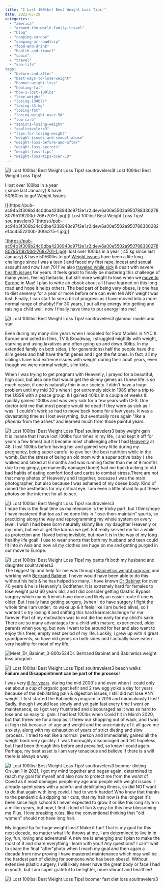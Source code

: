 ```yaml
---
title: "I Lost 100lbs! Best Weight Loss Tips!"
date: 2022-03-29
categories: 
  - "america"
  - "around-the-world-family-travel"
  - "blog"
  - "camping-europe"
  - "camping-or-roadtrip"
  - "food-and-drink"
  - "health-and-travel"
  - "spain"
  - "travel"
  - "van-life"
tags: 
  - "before-and-after"
  - "best-ways-to-lose-weight"
  - "boomer-weight-loss"
  - "healing-fat"
  - "how-i-lost-100lbs"
  - "lose-weight"
  - "losing-100bls"
  - "losing-45-kg"
  - "losing-fat"
  - "losing-weight-over-50"
  - "low-carb"
  - "seniors-losing-weight"
  - "soultravelers3"
  - "tips-for-losing-weight"
  - "weight-issues-and-sexual-abuse"
  - "weight-loss-before-and-after"
  - "weight-loss-secrets"
  - "weight-loss-tips"
  - "weight-loss-tips-over-50"
---
```


![I Lost 100lbs! Best Weight Loss Tips! soultravelers3 ](https://pub-ac94b3f306b24c0dba4238943c97f2e1.r2.dev/6a00e5502a95078833027880739b21200d.jpg)I Lost 100lbs! Best  
Weight Loss Tips!  
  
I lost over 100lbs in a year  
( since last January) & have  
50/60lbs to go! Weight Issues

<!--more--> [](https://pub-ac94b3f306b24c0dba4238943c97f2e1.r2.dev/6a00e5502a95078833027880795118200d-768x701-1.jpg)![I Lost 100lbs! Best Weight Loss Tips! soultravelers3 ](https://pub-ac94b3f306b24c0dba4238943c97f2e1.r2.dev/6a00e5502a950788330282e14c4552200b-300x215-1.jpg)[  
](https://pub-ac94b3f306b24c0dba4238943c97f2e1.r2.dev/6a00e5502a95078833027880795118200d-768x701-1.jpg)I lost over 100lbs in a year ( 45 kg since last January) & have 50/60lbs to go! [Weight issues](https://pub-ac94b3f306b24c0dba4238943c97f2e1.r2.dev/2014/06/how-to-stay-healthy-while-traveling-paleo-road-trip.html#more) have been a life long challenge since I was a teen ( and faced my first rape, incest and sexual assault) and now I am 70! I've also [traveled while sick](https://pub-ac94b3f306b24c0dba4238943c97f2e1.r2.dev/2012/10/traveling-while-sick-or-with-health-medical-challenges.html) & dealt with severe [health issues](https://pub-ac94b3f306b24c0dba4238943c97f2e1.r2.dev/health-and-travel/) for years. It feels great to finally be mastering this challenge of many years, feeling fantastic, but still more weight to lose when we [move to Europe](https://pub-ac94b3f306b24c0dba4238943c97f2e1.r2.dev/2022/01/americans-van-life-in-europe-2022.html#more) in May! I plan to write an ebook about all I have learned on this long road and hope it helps others. The bad part of being very obese, is one has to diet severely for a year or more before one can even tell ANY weight was lost. Finally, I can start to see a bit of progress as I have moved into a more normal range of chubby! For 30 years, I put all my energy into getting and raising a child well, now I finally have time to put energy into me!  
  
[](https://pub-ac94b3f306b24c0dba4238943c97f2e1.r2.dev/6a00e5502a95078833027880795118200d-768x701-1.jpg)![I Lost 100lbs! Best Weight Loss Tips!  soultravelers3 glamour model and star](https://pub-ac94b3f306b24c0dba4238943c97f2e1.r2.dev/6a00e5502a9507883302942fa15db0200c.jpg)  
  
Even during my many slim years when I modeled for Ford Models in NYC & Europe and acted in films, TV & Broadway, I struggled mightily with weight, starving and using laxatives and often going up and down 30lbs. In my extended family on both sides, ( for generations) half the people have the slim genes and half have the fat genes and I got the fat ones. In fact, all my siblings have had extreme issues with weight during their adult years, even though we were normal weight, slim kids.  
  
When I was trying to get pregnant with Heavenly, I prayed for a beautiful, high soul, but also one that would get the skinny genes as I knew life is so much easier, if one is naturally thin in our society. I didn't have a huge problem until my mid 30's when I got extremely sick in 1989 after a trip to the USSR with a peace group  & I gained 40lbs in a couple of weeks & quickly gained 100lbs and was very sick for a few years with CFS. One doctor told me that most people would be dead if they were as sick as I was!  I couldn't work so had to move back home for a few years. It was a devastating time as I lost everything, but eventually rose again "_like_ a _phoenix_ from the ashes" and learned much from those painful years.   
  
![I Lost 100lbs! Best Weight Loss Tips! soultravelers3 baby weight gain](https://pub-ac94b3f306b24c0dba4238943c97f2e1.r2.dev/6a00e5502a95078833027880739a43200d.jpg)  
It is insane that I have lost 100lbs four times in my life, ( and kept it off for years a few times) but it became most challenging after I had [Heavenly](https://www.heavenlyreyna.com) at 48. I lost 100lbs before having her and gained very little during my pregnancy, being super careful to give her the best nutrition while in the womb. But the stress of being an old mom with a super active baby ( she walked and talked at 6 months and was running faster than me at 9 months due to my gimpy, permanently damaged knee) had me backtracking to old bad habits of eating comfort food and carbs to combat stress.There are not that many photos of Heavenly and I together, because I was the main photographer, but also because I was ashamed of my obese body. Kind of ruined the aesthetics for my critical eye. I am even a little afraid to put these photos on the internet for all to see.   
  
[](https://pub-ac94b3f306b24c0dba4238943c97f2e1.r2.dev/6a00e5502a95078833027880795118200d-768x701-1.jpg)![I Lost 100lbs! Best Weight Loss Tips! soultravelers3](https://pub-ac94b3f306b24c0dba4238943c97f2e1.r2.dev/6a00e5502a950788330282e14c449b200b-768x861-1.jpg)[  
](https://pub-ac94b3f306b24c0dba4238943c97f2e1.r2.dev/6a00e5502a95078833027880795118200d-768x701-1.jpg)I hope this is the final time as maintenance is the tricky part, but I think/hope I have mastered that too as I've done this in "lose-then-maintain" spurts, so practicing along the way and reprogramming my whole system on every level. I wish I had been born naturally skinny like  my daughter Heavenly or my mom, but we all get the karma we get. Fat really served me for a while as protection and I loved being invisible, but now it is in the way of my long healthy life goal!  I use to wear shorts that both my husband and teen could fit into in Asia and now all my clothes are huge on me and getting purged in our move to Europe.   
  
![I Lost 100lbs! Best Weight Loss Tips!  my pants fit both my husband and daughter soultravelers3](https://pub-ac94b3f306b24c0dba4238943c97f2e1.r2.dev/6a00e5502a9507883302942fa15c5f200c-scaled.jpg)  
The biggest tip and help for me was through [Babinetics weight program](https://babinetics.com/services-2/weight_loss/weight-loss-management/) and working with [Bertrand Babinet](https://babinetics.com/about-babinetics/meet-dr-babinet/)  I never would have been able to do this without his help & he has helped so many. I have known [Dr Babinet](https://www.instagram.com/babinetics_health/) for over 40 years & he is Heavenly's Godfather. It is extremely hard for females to lose weight past 60 years old, and I did consider getting Gastric Bypass surgery which many friends have done and likely an easier route if one is older. But I really hate getting surgery, (when I do have surgery I fight the whole time I am under,  to wake up & it feels like I am buried alive), so I wanted t o try losing it and shifting this hard karma/challenge for me forever. Part of my motivation was to not die too early for my child's sake. There are so many advantages for a child with mature, experienced, older parents when young, but now I want to be around for her and also want to enjoy this freer, empty nest period of my life. Luckily, I grew up with 4 great grandparents, so have old genes on both sides and I actually have eaten very healthy for most of my life.    
  
![Meet_Dr_Babinet_3-800x534](https://pub-ac94b3f306b24c0dba4238943c97f2e1.r2.dev/6a00e5502a9507883302942fa15e76200c.gif)Dr. Bertrand Babinet and Babinetics weight loss program  
  
[](https://pub-ac94b3f306b24c0dba4238943c97f2e1.r2.dev/6a00e5502a950788330282e14db884200b-150x150-1.jpg)![I Lost 100lbs! Best Weight Loss Tips!  soultravelers3 beach walks](https://pub-ac94b3f306b24c0dba4238943c97f2e1.r2.dev/6a00e5502a95078833027880739d44200d-1024x671-1.jpg)  
**Failure and Disappointment can be part of the process!**   
  
I was very [ill for years](https://pub-ac94b3f306b24c0dba4238943c97f2e1.r2.dev/2013/11/australia-travel.html#more)  during the mid 2000's and even when I  could only eat about a cup of organic goat kefir and 2 raw egg yolks a day for years because of the debilitating pain & digestion issues, I still did not lose ANY weight. I first started the Babinetics program in 2016 and miraculously I lost! Sadly, though I would lose slowly and yet gain fast every time I went on maintenance, so I got very frustrated and discouraged as it was so hard to lose and so easy to  gain. I had lost 100lbs when Covid hit in March 2020, but that threw me for a loop as it threw our shopping out of wack, and I was at high risk because  of age and weight and the uncertainty of it all gave me anxiety, along with my exhaustion of years of strict dieting and slow  process.  I tried to eat like a normal  person and immediately gained all the weight back very quickly. I  was thoroughly discouraged and felt hopeless, but I had been through this before and prevailed, so knew I could again. Perhaps, my best asset is I am very tenacious and believe if there is a will there is always a way.   
  
![I Lost 100lbs! Best Weight Loss Tips! soultravelers3 boomer dieting](https://pub-ac94b3f306b24c0dba4238943c97f2e1.r2.dev/6a00e5502a95078833027880739ee6200d.jpg)  
On Jan 1 in 2021, I got my mind together and began again, determined to reach my goal for myself and also now to protect me from the worst of Covid as it most damages people my age and people with weight issues. I already spent years with a painful and debilitating illness, so did NOT want to do that again with long covid. I had to work harder! Who knew that thanks to the pandemic & skipping hair cuts, that my hair now is the longest it's been since high school & I never expected to grow it or like this long style in a million years, but now, I find it kind of fun & easy for this new blossoming me.Plus, I love breaking rules, like the conventional thinking that "old women" should not have long hair.   
  
My biggest tip for huge weight loss? Make it fun! That is my goal for this next decade, no matter what life throws at me, I am determined to live in in joy, fun, loving and adventure!! A new me is emerging and I plan to make the most of it and share everything I learn with you!! Any questions? I can't wait to share the final "after"photo when I reach my goal and then again a decade from now proving I have mastered maintenance which may well be the hardest part of dieting for someone who has been obese!! Without extensive plastic surgery, I will likely never have the great body or face I had in youth, but I am super grateful to be lighter, more vibrant and healthier!   
  
![I Lost 100lbs! Best Weight Loss Tips! boomer fast diet loss soultravelers3 ](https://pub-ac94b3f306b24c0dba4238943c97f2e1.r2.dev/6a00e5502a950788330282e14c4a3e200b.jpg)
